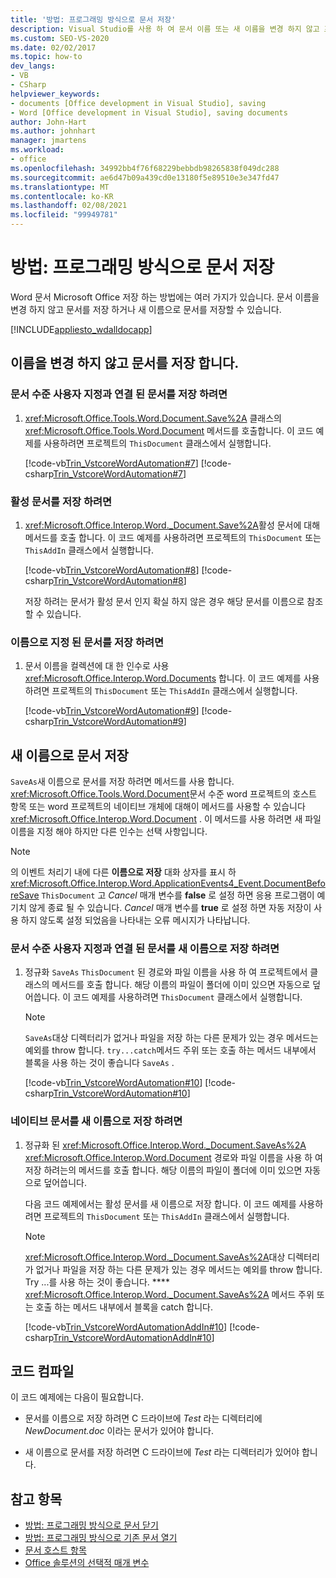 ```yaml
---
title: '방법: 프로그래밍 방식으로 문서 저장'
description: Visual Studio를 사용 하 여 문서 이름 또는 새 이름을 변경 하지 않고 프로그래밍 방식으로 문서를 저장 하는 방법을 알아봅니다.
ms.custom: SEO-VS-2020
ms.date: 02/02/2017
ms.topic: how-to
dev_langs:
- VB
- CSharp
helpviewer_keywords:
- documents [Office development in Visual Studio], saving
- Word [Office development in Visual Studio], saving documents
author: John-Hart
ms.author: johnhart
manager: jmartens
ms.workload:
- office
ms.openlocfilehash: 34992bb4f76f68229bebbdb98265838f049dc288
ms.sourcegitcommit: ae6d47b09a439cd0e13180f5e89510e3e347fd47
ms.translationtype: MT
ms.contentlocale: ko-KR
ms.lasthandoff: 02/08/2021
ms.locfileid: "99949781"
---
```

# <a name="how-to-programmatically-save-documents"></a>방법: 프로그래밍 방식으로 문서 저장

Word 문서 Microsoft Office 저장 하는 방법에는 여러 가지가 있습니다. 문서 이름을 변경 하지 않고 문서를 저장 하거나 새 이름으로 문서를 저장할 수 있습니다.

[!INCLUDE[appliesto_wdalldocapp](../vsto/includes/appliesto-wdalldocapp-md.md)]

## <a name="save-a-document-without-changing-the-name"></a>이름을 변경 하지 않고 문서를 저장 합니다.

### <a name="to-save-the-document-associated-with-a-document-level-customization"></a>문서 수준 사용자 지정과 연결 된 문서를 저장 하려면

1. <xref:Microsoft.Office.Tools.Word.Document.Save%2A> 클래스의 <xref:Microsoft.Office.Tools.Word.Document> 메서드를 호출합니다. 이 코드 예제를 사용하려면 프로젝트의 `ThisDocument` 클래스에서 실행합니다.

     [!code-vb[Trin_VstcoreWordAutomation#7](../vsto/codesnippet/VisualBasic/Trin_VstcoreWordAutomationVB/ThisDocument.vb#7)]
     [!code-csharp[Trin_VstcoreWordAutomation#7](../vsto/codesnippet/CSharp/Trin_VstcoreWordAutomationCS/ThisDocument.cs#7)]

### <a name="to-save-the-active-document"></a>활성 문서를 저장 하려면

1. <xref:Microsoft.Office.Interop.Word._Document.Save%2A>활성 문서에 대해 메서드를 호출 합니다. 이 코드 예제를 사용하려면 프로젝트의 `ThisDocument` 또는 `ThisAddIn` 클래스에서 실행합니다.

    [!code-vb[Trin_VstcoreWordAutomation#8](../vsto/codesnippet/VisualBasic/Trin_VstcoreWordAutomationVB/ThisDocument.vb#8)]
    [!code-csharp[Trin_VstcoreWordAutomation#8](../vsto/codesnippet/CSharp/Trin_VstcoreWordAutomationCS/ThisDocument.cs#8)]

   저장 하려는 문서가 활성 문서 인지 확실 하지 않은 경우 해당 문서를 이름으로 참조할 수 있습니다.

### <a name="to-save-a-document-specified-by-name"></a>이름으로 지정 된 문서를 저장 하려면

1. 문서 이름을 컬렉션에 대 한 인수로 사용 <xref:Microsoft.Office.Interop.Word.Documents> 합니다. 이 코드 예제를 사용하려면 프로젝트의 `ThisDocument` 또는 `ThisAddIn` 클래스에서 실행합니다.

     [!code-vb[Trin_VstcoreWordAutomation#9](../vsto/codesnippet/VisualBasic/Trin_VstcoreWordAutomationVB/ThisDocument.vb#9)]
     [!code-csharp[Trin_VstcoreWordAutomation#9](../vsto/codesnippet/CSharp/Trin_VstcoreWordAutomationCS/ThisDocument.cs#9)]

## <a name="save-a-document-with-a-new-name"></a>새 이름으로 문서 저장

`SaveAs`새 이름으로 문서를 저장 하려면 메서드를 사용 합니다. <xref:Microsoft.Office.Tools.Word.Document>문서 수준 word 프로젝트의 호스트 항목 또는 word 프로젝트의 네이티브 개체에 대해이 메서드를 사용할 수 있습니다 <xref:Microsoft.Office.Interop.Word.Document> . 이 메서드를 사용 하려면 새 파일 이름을 지정 해야 하지만 다른 인수는 선택 사항입니다.

> [!NOTE]
> 의 이벤트 처리기 내에 다른 **이름으로 저장** 대화 상자를 표시 하 <xref:Microsoft.Office.Interop.Word.ApplicationEvents4_Event.DocumentBeforeSave> `ThisDocument` 고 *Cancel* 매개 변수를 **false** 로 설정 하면 응용 프로그램이 예기치 않게 종료 될 수 있습니다. *Cancel* 매개 변수를 **true** 로 설정 하면 자동 저장이 사용 하지 않도록 설정 되었음을 나타내는 오류 메시지가 나타납니다.

### <a name="to-save-the-document-associated-with-a-document-level-customization-with-a-new-name"></a>문서 수준 사용자 지정과 연결 된 문서를 새 이름으로 저장 하려면

1. 정규화 `SaveAs` `ThisDocument` 된 경로와 파일 이름을 사용 하 여 프로젝트에서 클래스의 메서드를 호출 합니다. 해당 이름의 파일이 폴더에 이미 있으면 자동으로 덮어씁니다. 이 코드 예제를 사용하려면 `ThisDocument` 클래스에서 실행합니다.

    > [!NOTE]
    > `SaveAs`대상 디렉터리가 없거나 파일을 저장 하는 다른 문제가 있는 경우 메서드는 예외를 throw 합니다. `try...catch`메서드 주위 또는 호출 하는 메서드 내부에서 블록을 사용 하는 것이 좋습니다 `SaveAs` .

     [!code-vb[Trin_VstcoreWordAutomation#10](../vsto/codesnippet/VisualBasic/Trin_VstcoreWordAutomationVB/ThisDocument.vb#10)]
     [!code-csharp[Trin_VstcoreWordAutomation#10](../vsto/codesnippet/CSharp/Trin_VstcoreWordAutomationCS/ThisDocument.cs#10)]

### <a name="to-save-a-native-document-with-a-new-name"></a>네이티브 문서를 새 이름으로 저장 하려면

1. 정규화 된 <xref:Microsoft.Office.Interop.Word._Document.SaveAs%2A> <xref:Microsoft.Office.Interop.Word.Document> 경로와 파일 이름을 사용 하 여 저장 하려는의 메서드를 호출 합니다. 해당 이름의 파일이 폴더에 이미 있으면 자동으로 덮어씁니다.

     다음 코드 예제에서는 활성 문서를 새 이름으로 저장 합니다. 이 코드 예제를 사용하려면 프로젝트의 `ThisDocument` 또는 `ThisAddIn` 클래스에서 실행합니다.

    > [!NOTE]
    > <xref:Microsoft.Office.Interop.Word._Document.SaveAs%2A>대상 디렉터리가 없거나 파일을 저장 하는 다른 문제가 있는 경우 메서드는 예외를 throw 합니다. Try ...를 사용 하는 것이 좋습니다. **** <xref:Microsoft.Office.Interop.Word._Document.SaveAs%2A> 메서드 주위 또는 호출 하는 메서드 내부에서 블록을 catch 합니다.

     [!code-vb[Trin_VstcoreWordAutomationAddIn#10](../vsto/codesnippet/VisualBasic/Trin_VstcoreWordAutomationAddIn/ThisAddIn.vb#10)]
     [!code-csharp[Trin_VstcoreWordAutomationAddIn#10](../vsto/codesnippet/CSharp/Trin_VstcoreWordAutomationAddIn/ThisAddIn.cs#10)]

## <a name="compile-the-code"></a>코드 컴파일

이 코드 예제에는 다음이 필요합니다.

- 문서를 이름으로 저장 하려면 C 드라이브에 *Test* 라는 디렉터리에 *NewDocument.doc* 이라는 문서가 있어야 합니다.

- 새 이름으로 문서를 저장 하려면 C 드라이브에 *Test* 라는 디렉터리가 있어야 합니다.

## <a name="see-also"></a>참고 항목

- [방법: 프로그래밍 방식으로 문서 닫기](../vsto/how-to-programmatically-close-documents.md)
- [방법: 프로그래밍 방식으로 기존 문서 열기](../vsto/how-to-programmatically-open-existing-documents.md)
- [문서 호스트 항목](../vsto/document-host-item.md)
- [Office 솔루션의 선택적 매개 변수](../vsto/optional-parameters-in-office-solutions.md)
